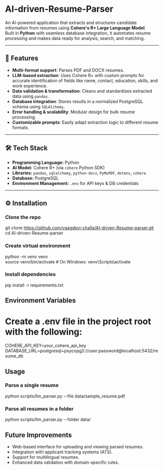 # AI-driven-Resume-Parser

An AI-powered application that extracts and structures candidate information from resumes using **Cohere's R+ Large Language Model**.  
Built in **Python** with seamless database integration, it automates resume processing and makes data ready for analysis, search, and matching.

---

## 🚀 Features

- **Multi-format support**: Parses PDF and DOCX resumes.
- **LLM-based extraction**: Uses Cohere R+ with custom prompts for accurate identification of fields like name, contact, education, skills, and work experience.
- **Data validation & transformation**: Cleans and standardizes extracted data using `pandas`.
- **Database integration**: Stores results in a normalized PostgreSQL schema using `SQLAlchemy`.
- **Error handling & scalability**: Modular design for bulk resume processing.
- **Customizable prompts**: Easily adapt extraction logic to different resume formats.

---

## 🛠 Tech Stack

- **Programming Language:** Python  
- **AI Model:** Cohere R+ (via `cohere` Python SDK)  
- **Libraries:** `pandas`, `sqlalchemy`, `python-docx`, `PyMuPDF`, `dotenv`, `cohere`  
- **Database:** PostgreSQL  
- **Environment Management:** `.env` for API keys & DB credentials

---

## ⚙️ Installation

### Clone the repo
git clone https://github.com/vaagdevi-challa/AI-driven-Resume-parser.git  
cd AI-driven-Resume-parser

### Create virtual environment
python -m venv venv  
source venv/bin/activate   # On Windows: venv\Scripts\activate

### Install dependencies
pip install -r requirements.txt  

## Environment Variables
# Create a .env file in the project root with the following:

COHERE_API_KEY=your_cohere_api_key  
DATABASE_URL=postgresql+psycopg2://user:password@localhost:5432/resume_db

## Usage
### Parse a single resume
python scripts/llm_parser.py --file data/sample_resume.pdf

### Parse all resumes in a folder
python scripts/llm_parser.py --folder data/

## Future Improvements
- Web-based interface for uploading and viewing parsed resumes.
- Integration with applicant tracking systems (ATS).
- Support for multilingual resumes.
- Enhanced data validation with domain-specific rules.


